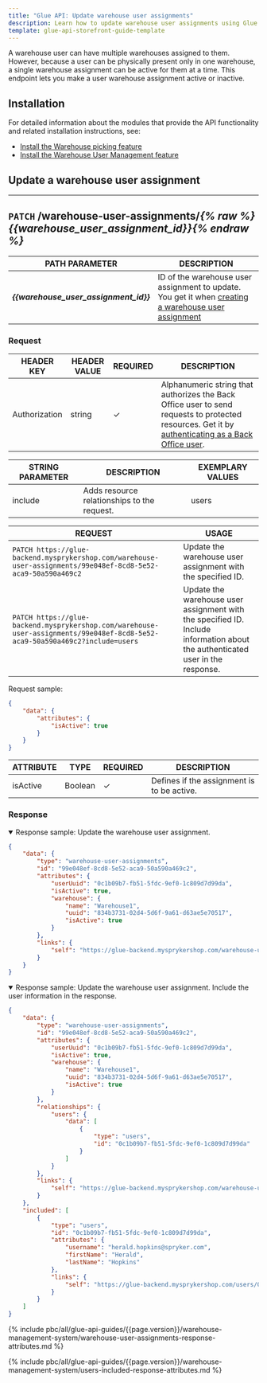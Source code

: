 ```yaml
---
title: "Glue API: Update warehouse user assignments"
description: Learn how to update warehouse user assignments using Glue API
template: glue-api-storefront-guide-template
---
```


A warehouse user can have multiple warehouses assigned to them. However, because a user can be physically present only in one warehouse, a single warehouse assignment can be active for them at a time. This endpoint lets you make a user warehouse assignment active or inactive.

## Installation

For detailed information about the modules that provide the API functionality and related installation instructions, see:

* [Install the Warehouse picking feature](/docs/pbc/all/warehouse-management-system/{{page.version}}/unified-commerce/install-and-upgrade/install-the-warehouse-picking-feature.html)
* [Install the Warehouse User Management feature](/docs/pbc/all/warehouse-management-system/{{page.version}}/unified-commerce/install-and-upgrade/install-the-warehouse-user-management-feature.html)


## Update a warehouse user assignment

---
`PATCH` **/warehouse-user-assignments/*{% raw %}{{warehouse_user_assignment_id}}{% endraw %}***
---

| PATH PARAMETER | DESCRIPTION |
| - | - |
| ***{{warehouse_user_assignment_id}}*** | ID of the warehouse user assignment to update. You get it when [creating a warehouse user assignment](/docs/pbc/all/warehouse-management-system/202311.0/unified-commerce/manage-using-glue-api/glue-api-create-warehouse-user-assignments.html) |

### Request

| HEADER KEY | HEADER VALUE | REQUIRED | DESCRIPTION |
| --- | --- | --- | --- |
| Authorization | string | &check; | Alphanumeric string that authorizes the Back Office user to send requests to protected resources. Get it by [authenticating as a Back Office user](/docs/pbc/all/warehouse-management-system/{{page.version}}/unified-commerce/manage-using-glue-api/glue-api-authenticate-as-a-back-office-user.html).  |

| STRING PARAMETER | DESCRIPTION | EXEMPLARY VALUES |
| --- | --- | --- |
| include | Adds resource relationships to the request. | users |

| REQUEST  | USAGE |
| --- | --- |
| `PATCH https://glue-backend.mysprykershop.com/warehouse-user-assignments/99e048ef-8cd8-5e52-aca9-50a590a469c2` | Update the warehouse user assignment with the specified ID.  |
| `PATCH https://glue-backend.mysprykershop.com/warehouse-user-assignments/99e048ef-8cd8-5e52-aca9-50a590a469c2?include=users` | Update the warehouse user assignment with the specified ID. Include information about the authenticated user in the response.  |

Request sample:
```json
{
    "data": {
        "attributes": {
            "isActive": true
        }
    }
}
```

| ATTRIBUTE | TYPE | REQUIRED | DESCRIPTION |
| --- | --- | --- | --- |
| isActive | Boolean | &check; | Defines if the assignment is to be active. |


### Response

<details open>
  <summary>Response sample: Update the warehouse user assignment.</summary>

```json
{
    "data": {
        "type": "warehouse-user-assignments",
        "id": "99e048ef-8cd8-5e52-aca9-50a590a469c2",
        "attributes": {
            "userUuid": "0c1b09b7-fb51-5fdc-9ef0-1c809d7d99da",
            "isActive": true,
            "warehouse": {
                "name": "Warehouse1",
                "uuid": "834b3731-02d4-5d6f-9a61-d63ae5e70517",
                "isActive": true
            }
        },
        "links": {
            "self": "https://glue-backend.mysprykershop.com/warehouse-user-assignments/99e048ef-8cd8-5e52-aca9-50a590a469c2"
        }
    }
}
```

</details>

<details open>
  <summary>Response sample: Update the warehouse user assignment. Include the user information in the response.</summary>

```json
{
    "data": {
        "type": "warehouse-user-assignments",
        "id": "99e048ef-8cd8-5e52-aca9-50a590a469c2",
        "attributes": {
            "userUuid": "0c1b09b7-fb51-5fdc-9ef0-1c809d7d99da",
            "isActive": true,
            "warehouse": {
                "name": "Warehouse1",
                "uuid": "834b3731-02d4-5d6f-9a61-d63ae5e70517",
                "isActive": true
            }
        },
        "relationships": {
            "users": {
                "data": [
                    {
                        "type": "users",
                        "id": "0c1b09b7-fb51-5fdc-9ef0-1c809d7d99da"
                    }
                ]
            }
        },
        "links": {
            "self": "https://glue-backend.mysprykershop.com/warehouse-user-assignments/99e048ef-8cd8-5e52-aca9-50a590a469c2?include=users"
        }
    },
    "included": [
        {
            "type": "users",
            "id": "0c1b09b7-fb51-5fdc-9ef0-1c809d7d99da",
            "attributes": {
                "username": "herald.hopkins@spryker.com",
                "firstName": "Herald",
                "lastName": "Hopkins"
            },
            "links": {
                "self": "https://glue-backend.mysprykershop.com/users/0c1b09b7-fb51-5fdc-9ef0-1c809d7d99da?include=users"
            }
        }
    ]
}
```

</details>  


{% include pbc/all/glue-api-guides/{{page.version}}/warehouse-management-system/warehouse-user-assignments-response-attributes.md %} <!-- To edit, see /_includes/pbc/all/glue-api-guides/{{page.version}}/warehouse-management-system/warehouse-user-assignments-response-attributes.md -->

{% include pbc/all/glue-api-guides/{{page.version}}/warehouse-management-system/users-included-response-attributes.md %} <!-- To edit, see /_includes/pbc/all/glue-api-guides/{{page.version}}/warehouse-management-system/users-included-response-attributes.md -->
